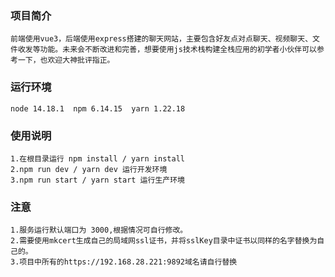 ### 项目简介
    前端使用vue3，后端使用express搭建的聊天网站，主要包含好友点对点聊天、视频聊天、文件收发等功能。未来会不断改进和完善，想要使用js技术栈构建全栈应用的初学者小伙伴可以参考一下，也欢迎大神批评指正。
### 运行环境
    node 14.18.1  npm 6.14.15  yarn 1.22.18
### 使用说明
    1.在根目录运行 npm install / yarn install
    2.npm run dev / yarn dev 运行开发环境
    3.npm run start / yarn start 运行生产环境
### 注意
    1.服务运行默认端口为 3000,根据情况可自行修改。
    2.需要使用mkcert生成自己的局域网ssl证书，并将sslKey目录中证书以同样的名字替换为自己的。
    3.项目中所有的https://192.168.28.221:9892域名请自行替换
